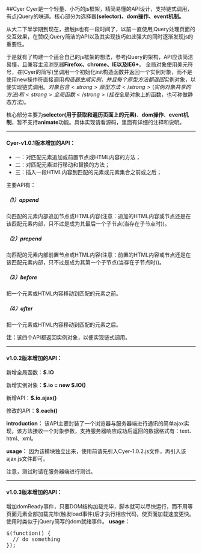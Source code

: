﻿##Cyer
   Cyer是一个轻量、小巧的js框架，精简易懂的API设计，支持链式调用，有点jQuery的味道。核心部分为选择器<strong>(selector)、dom操作、event机制。</strong>

   从大二下半学期到现在，接触js也有一段时间了，以前一直使用jQuery处理页面的交互效果，在赞叹jQuery简洁的API以及其实现技巧如此强大的同时逐渐发现js的重要性。

   于是就有了构建一个适合自己的js框架的想法，参考jQuery的架构，API应该简洁易懂，且兼容主流浏览器<strong>Firefox、chrome、IE以及IE6+</strong>。
全局对象使用美元符号$，在$(Cyer的简写)里调用一个初始化init构造函数并返回一个实例对象，而不是使用new操作符直接调用$构造器生成实例，并且每个原型方法都返回$实例对象，以便实现链式调用。$对象包含<strong>原型方法</strong>(实例对象共享的方法)和<strong>全局函数</strong>(挂在$全局对象上的函数，也可称做静态方法)。

   核心部分主要为<strong>selector(用于获取和遍历页面上的元素)</strong>、<strong>dom操作</strong>、<strong>event机制</strong>，暂不支持<strong>animate</strong>功能。具体实现请看源码，里面有详细的注释和说明。
  
<hr>
<h4>Cyer-v1.0.1版本增加的API：</h4>
<ul>
<li>
一：对匹配元素追加或前置节点或HTML内容的方法；
</li>
<li>
二：对匹配元素进行移动和替换的方法；
</li>
<li>
三：插入一段HTML内容到匹配的元素或元素集合之前或之后；
</li>
</ul>
主要API有：
<h5>（1）append</h5>
向匹配的元素内部追加节点或HTML内容(注意：追加的HTML内容或节点还是在该匹配元素内部，只不过是成为其最后一个子节点(当存在子节点时))。
<h5>（2）prepend</h5>
向匹配的元素内部前置节点或HTML内容(注意：前置的HTML内容或节点还是在该匹配元素内部，只不过是成为其第一个子节点(当存在子节点时))。
<h5>（3）before</h5>
把一个元素或HTML内容移动到匹配的元素之前。
<h5>（4）after</h5>
把一个元素或HTML内容移动到匹配的元素之后。

<strong>注：</strong>该四个API都返回实例对象，以便实现链式调用。

<hr>
<h4>v1.0.2版本增加的API：</h4>
<p>新增全局函数：<strong>$.IO</strong></p>
<p>新增实例对象：<strong>$.io = new $.IO()</strong></p>
<p>新增API：<strong>$.io.ajax()</strong></p>

修改的API：<strong>$.each()</strong>

<strong>introduction：</strong>
该API主要封装了一个浏览器与服务器端进行通讯的简单ajax实现，该方法接收一个对象参数，支持服务器响应成功后返回的数据格式有：text、html、xml。

<strong>usage：</strong>
因为该模块独立出来，使用前请先引入Cyer-1.0.2.js文件，再引入该ajax.js文件即可。

注意，测试时请在服务器端进行测试。

<hr>
<h4>v1.0.3版本增加的API：</h4>

增加domReady事件，只要DOM结构加载完毕，脚本就可以尽快运行，而不用等页面元素全部加载完毕(触发load事件)后才执行相应代码，使页面加载速度更快。使用时类似于jQuery简写的dom就绪事件。
<strong>usage：</strong>
<pre>
$(function() {
  // do something
});
</pre>

